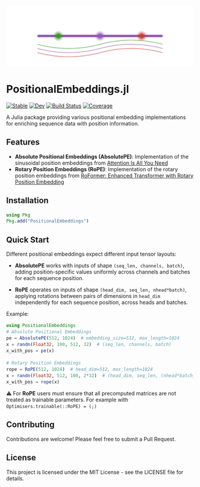![PositionalEmbeddings.jl](docs/src/assets/logo.svg)

# PositionalEmbeddings.jl

[![Stable](https://img.shields.io/badge/docs-stable-blue.svg)](https://mashu.github.io/PositionalEmbeddings.jl/stable/)
[![Dev](https://img.shields.io/badge/docs-dev-blue.svg)](https://mashu.github.io/PositionalEmbeddings.jl/dev/)
[![Build Status](https://github.com/mashu/PositionalEmbeddings.jl/actions/workflows/CI.yml/badge.svg?branch=main)](https://github.com/mashu/PositionalEmbeddings.jl/actions/workflows/CI.yml?query=branch%3Amain)
[![Coverage](https://codecov.io/gh/mashu/PositionalEmbeddings.jl/branch/main/graph/badge.svg)](https://codecov.io/gh/mashu/PositionalEmbeddings.jl)

A Julia package providing various positional embedding implementations for enriching sequence data with position information.

## Features

- **Absolute Positional Embeddings (AbsolutePE)**: Implementation of the sinusoidal position embeddings from [Attention Is All You Need](https://arxiv.org/abs/1706.03762)
- **Rotary Position Embeddings (RoPE)**: Implementation of the rotary position embeddings from [RoFormer: Enhanced Transformer with Rotary Position Embedding](https://arxiv.org/abs/2104.09864)

## Installation

```julia
using Pkg
Pkg.add("PositionalEmbeddings")
```

## Quick Start

Different positional embeddings expect different input tensor layouts:

- **AbsolutePE** works with inputs of shape `(seq_len, channels, batch)`, adding position-specific values uniformly across channels and batches for each sequence position.

- **RoPE** operates on inputs of shape `(head_dim, seq_len, nhead*batch)`, applying rotations between pairs of dimensions in `head_dim` independently for each sequence position, across heads and batches.

Example:
```julia
using PositionalEmbeddings
# Absolute Positional Embeddings
pe = AbsolutePE(512, 1024)  # embedding_size=512, max_length=1024
x = randn(Float32, 100, 512, 32)  # (seq_len, channels, batch)
x_with_pos = pe(x)

# Rotary Position Embeddings
rope = RoPE(512, 1024)  # head_dim=512, max_length=1024
x = randn(Float32, 512, 100, 2*32)  # (head_dim, seq_len, (nhead*batch_size))
x_with_pos = rope(x)
```
⚠️ For **RoPE** users must ensure that all precomputed matrices are not treated as trainable parameters.
For example with `Optimisers.trainable(::RoPE) = (;)`

## Contributing

Contributions are welcome! Please feel free to submit a Pull Request.

## License

This project is licensed under the MIT License - see the LICENSE file for details.

